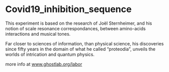 # Covid19_inhibition_sequence
This experiment is based on the research of Joël Sternheimer, and his notion of scale resonance correspondances, between amino-acids interactions and musical tones.

Far closer to sciences of information, than physical science, his discoveries since fifty years in the domain of what he called “proteodia”, unveils the worlds of intrication and quantum physics.

more info at www.ghostlab.org/labor
